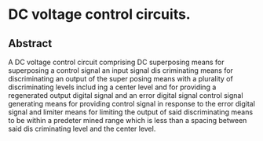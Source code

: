 # DC voltage control circuits.

## Abstract
A DC voltage control circuit comprising DC superposing means for superposing a control signal an input signal dis criminating means for discriminating an output of the super posing means with a plurality of discriminating levels includ ing a center level and for providing a regenerated output digital signal and an error digital signal control signal generating means for providing control signal in response to the error digital signal and limiter means for limiting the output of said discriminating means to be within a predeter mined range which is less than a spacing between said dis criminating level and the center level.